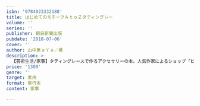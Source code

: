 ```yaml
---
isbn: '9784023332188'
title: はじめてのモチーフＡｔｏＺタティングレー
volume: ''
series: ''
publisher: 朝日新聞出版
pubdate: '2018-07-06'
cover: ''
author: 山中恵ａＹａ／著
description: >-
  【芸術生活/家事】タティングレースで作るアクセサリーの本。人気作家によるショップ「ビージェイ・スミレ」によるピアス、ネックレス、ラリエット、ブレスレットなどを天然石やチャームなど加え、オリジナリティーあふれるすてきな作品に。作り方は、プロセス写真を多く用いた丁寧な解説で、タティング初心者にも作れる。
price: '1300'
genre: ''
target: 実用
format: 単行本
content: 家事

---
```

